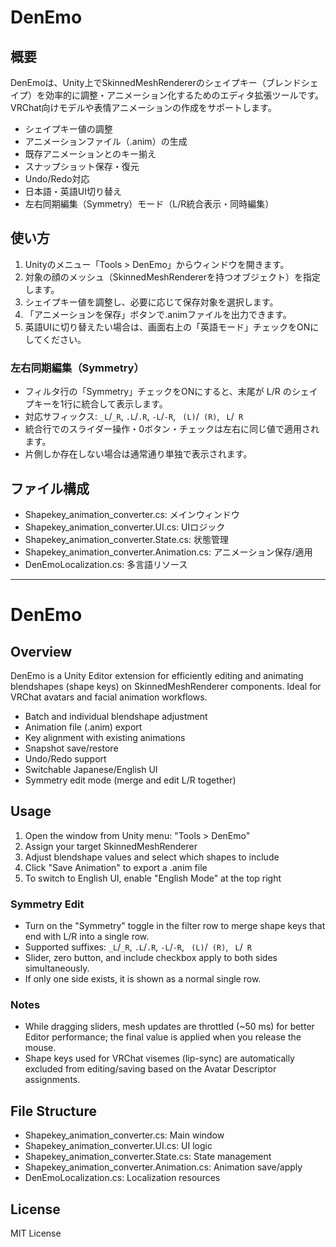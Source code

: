 # DenEmo

## 概要

DenEmoは、Unity上でSkinnedMeshRendererのシェイプキー（ブレンドシェイプ）を効率的に調整・アニメーション化するためのエディタ拡張ツールです。VRChat向けモデルや表情アニメーションの作成をサポートします。

- シェイプキー値の調整
- アニメーションファイル（.anim）の生成
- 既存アニメーションとのキー揃え
- スナップショット保存・復元
- Undo/Redo対応
- 日本語・英語UI切り替え
- 左右同期編集（Symmetry）モード（L/R統合表示・同時編集）

## 使い方

1. Unityのメニュー「Tools > DenEmo」からウィンドウを開きます。
2. 対象の顔のメッシュ（SkinnedMeshRendererを持つオブジェクト）を指定します。
3. シェイプキー値を調整し、必要に応じて保存対象を選択します。
4. 「アニメーションを保存」ボタンで.animファイルを出力できます。
5. 英語UIに切り替えたい場合は、画面右上の「英語モード」チェックをONにしてください。

### 左右同期編集（Symmetry）
- フィルタ行の「Symmetry」チェックをONにすると、末尾が L/R のシェイプキーを1行に統合して表示します。
- 対応サフィックス: `_L`/`_R`, `.L`/`.R`, `-L`/`-R`, ` (L)`/` (R)`, ` L`/` R`
- 統合行でのスライダー操作・0ボタン・チェックは左右に同じ値で適用されます。
- 片側しか存在しない場合は通常通り単独で表示されます。

## ファイル構成
- Shapekey_animation_converter.cs: メインウィンドウ
- Shapekey_animation_converter.UI.cs: UIロジック
- Shapekey_animation_converter.State.cs: 状態管理
- Shapekey_animation_converter.Animation.cs: アニメーション保存/適用
- DenEmoLocalization.cs: 多言語リソース

---

# DenEmo

## Overview

DenEmo is a Unity Editor extension for efficiently editing and animating blendshapes (shape keys) on SkinnedMeshRenderer components. Ideal for VRChat avatars and facial animation workflows.

- Batch and individual blendshape adjustment
- Animation file (.anim) export
- Key alignment with existing animations
- Snapshot save/restore
- Undo/Redo support
- Switchable Japanese/English UI
- Symmetry edit mode (merge and edit L/R together)

## Usage

1. Open the window from Unity menu: "Tools > DenEmo"
2. Assign your target SkinnedMeshRenderer
3. Adjust blendshape values and select which shapes to include
4. Click "Save Animation" to export a .anim file
5. To switch to English UI, enable "English Mode" at the top right

### Symmetry Edit
- Turn on the "Symmetry" toggle in the filter row to merge shape keys that end with L/R into a single row.
- Supported suffixes: `_L`/`_R`, `.L`/`.R`, `-L`/`-R`, ` (L)`/` (R)`, ` L`/` R`
- Slider, zero button, and include checkbox apply to both sides simultaneously.
- If only one side exists, it is shown as a normal single row.

### Notes
- While dragging sliders, mesh updates are throttled (~50 ms) for better Editor performance; the final value is applied when you release the mouse.
- Shape keys used for VRChat visemes (lip-sync) are automatically excluded from editing/saving based on the Avatar Descriptor assignments.

## File Structure
- Shapekey_animation_converter.cs: Main window
- Shapekey_animation_converter.UI.cs: UI logic
- Shapekey_animation_converter.State.cs: State management
- Shapekey_animation_converter.Animation.cs: Animation save/apply
- DenEmoLocalization.cs: Localization resources

## License
MIT License
